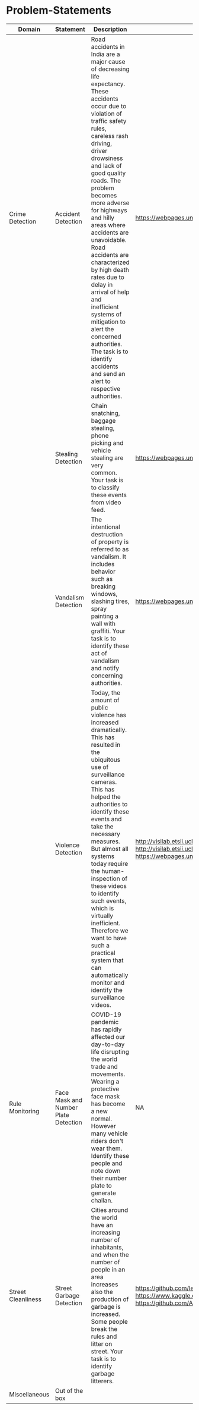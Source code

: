 # Problem-Statements
|Domain            |Statement                           |Description                                                                                                                                                                                                                                                                                                                                                                                                                                                                                                                                                   |Recommended Dataset                                                                                                                                                                                 |
|------------------|------------------------------------|--------------------------------------------------------------------------------------------------------------------------------------------------------------------------------------------------------------------------------------------------------------------------------------------------------------------------------------------------------------------------------------------------------------------------------------------------------------------------------------------------------------------------------------------------------------|----------------------------------------------------------------------------------------------------------------------------------------------------------------------------------------------------|
|Crime Detection   |Accident Detection                  |Road accidents in India are a major cause of decreasing life expectancy. These accidents occur due to violation of traffic safety rules, careless rash driving, driver drowsiness and lack of good quality roads. The problem becomes more adverse for highways and hilly areas where accidents are unavoidable. Road accidents are characterized by high death rates due to delay in arrival of help and inefficient systems of mitigation to alert the concerned authorities. The task is to identify accidents and send an alert to respective authorities.|https://webpages.uncc.edu/cchen62/dataset.html                                                                                                                                                      |
|                  |Stealing Detection                  |Chain snatching, baggage stealing, phone picking and vehicle stealing are very common. Your task is to classify these events from video feed.                                                                                                                                                                                                                                                                                                                                                                                                                 |https://webpages.uncc.edu/cchen62/dataset.html                                                                                                                                                      |
|                  |Vandalism Detection                 |The intentional destruction of property is referred to as vandalism. It includes behavior such as breaking windows, slashing tires, spray painting a wall with graffiti. Your task is to identify these act of vandalism and notify concerning authorities.                                                                                                                                                                                                                                                                                                   |https://webpages.uncc.edu/cchen62/dataset.html                                                                                                                                                      |
|                  |Violence Detection                  |Today, the amount of public violence has increased dramatically. This has resulted in the ubiquitous use of surveillance cameras. This has helped the authorities to identify these events and take the necessary measures. But almost all systems today require the human-inspection of these videos to identify such events, which is virtually inefficient. Therefore we want to have such a practical system that can automatically monitor and identify the surveillance videos.                                                                         |http://visilab.etsii.uclm.es/personas/oscar/FightDetection/Peliculas.rar http://visilab.etsii.uclm.es/personas/oscar/FightDetection/HockeyFights.zip  https://webpages.uncc.edu/cchen62/dataset.html|
|Rule Monitoring   |Face Mask and Number Plate Detection|COVID-19 pandemic has rapidly affected our day-to-day life disrupting the world trade and movements. Wearing a protective face mask has become a new normal. However many vehicle riders don't wear them. Identify these people and note down their number plate to generate challan.                                                                                                                                                                                                                                                                         |NA                                                                                                                                                                                                  |
|Street Cleanliness|Street Garbage Detection            |Cities around the world have an increasing number of inhabitants, and when the number of people in an area increases also the production of garbage is increased. Some people break the rules and litter on street. Your task is to identify garbage litterers.                                                                                                                                                                                                                                                                                               |https://github.com/letsdoitworld/wade-ai https://www.kaggle.com/asdasdasasdas/garbage-classification  https://github.com/AgaMiko/waste-datasets-review                                              |
|Miscellaneous     |Out of the box                      |                                                                                                                                                                                                                                                                                                                                                                                                                                                                                                                                                              |                                                                                                                                                                                                    |
